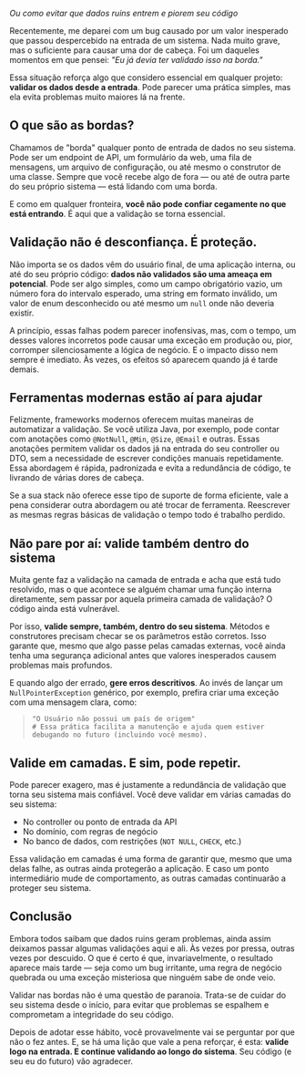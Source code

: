 *Ou como evitar que dados ruins entrem e piorem seu código*

Recentemente, me deparei com um bug causado por um valor inesperado que passou despercebido na entrada de um sistema. Nada muito grave, mas o suficiente para causar uma dor de cabeça. Foi um daqueles momentos em que pensei: *"Eu já devia ter validado isso na borda."* 

Essa situação reforça algo que considero essencial em qualquer projeto: **validar os dados desde a entrada**. Pode parecer uma prática simples, mas ela evita problemas muito maiores lá na frente.

## O que são as bordas?

Chamamos de "borda" qualquer ponto de entrada de dados no seu sistema. Pode ser um endpoint de API, um formulário da web, uma fila de mensagens, um arquivo de configuração, ou até mesmo o construtor de uma classe. Sempre que você recebe algo de fora — ou até de outra parte do seu próprio sistema — está lidando com uma borda.

E como em qualquer fronteira, **você não pode confiar cegamente no que está entrando**. É aqui que a validação se torna essencial.

## Validação não é desconfiança. É proteção.

Não importa se os dados vêm do usuário final, de uma aplicação interna, ou até do seu próprio código: **dados não validados são uma ameaça em potencial**. Pode ser algo simples, como um campo obrigatório vazio, um número fora do intervalo esperado, uma string em formato inválido, um valor de enum desconhecido ou até mesmo um `null` onde não deveria existir. 

A princípio, essas falhas podem parecer inofensivas, mas, com o tempo, um desses valores incorretos pode causar uma exceção em produção ou, pior, corromper silenciosamente a lógica de negócio. E o impacto disso nem sempre é imediato. Às vezes, os efeitos só aparecem quando já é tarde demais.

## Ferramentas modernas estão aí para ajudar

Felizmente, frameworks modernos oferecem muitas maneiras de automatizar a validação. Se você utiliza Java, por exemplo, pode contar com anotações como `@NotNull`, `@Min`, `@Size`, `@Email` e outras. Essas anotações permitem validar os dados já na entrada do seu controller ou DTO, sem a necessidade de escrever condições manuais repetidamente. Essa abordagem é rápida, padronizada e evita a redundância de código, te livrando de várias dores de cabeça.

Se a sua stack não oferece esse tipo de suporte de forma eficiente, vale a pena considerar outra abordagem ou até trocar de ferramenta. Reescrever as mesmas regras básicas de validação o tempo todo é trabalho perdido.

## Não pare por aí: valide também dentro do sistema

Muita gente faz a validação na camada de entrada e acha que está tudo resolvido, mas o que acontece se alguém chamar uma função interna diretamente, sem passar por aquela primeira camada de validação? O código ainda está vulnerável.

Por isso, **valide sempre, também, dentro do seu sistema**. Métodos e construtores precisam checar se os parâmetros estão corretos. Isso garante que, mesmo que algo passe pelas camadas externas, você ainda tenha uma segurança adicional antes que valores inesperados causem problemas mais profundos.

E quando algo der errado, **gere erros descritivos**. Ao invés de lançar um `NullPointerException` genérico, por exemplo, prefira criar uma exceção com uma mensagem clara, como:  
> `"O Usuário não possui um país de origem"`  
> `# Essa prática facilita a manutenção e ajuda quem estiver debugando no futuro (incluindo você mesmo).`

## Valide em camadas. E sim, pode repetir.

Pode parecer exagero, mas é justamente a redundância de validação que torna seu sistema mais confiável. Você deve validar em várias camadas do seu sistema:

- No controller ou ponto de entrada da API
- No domínio, com regras de negócio
- No banco de dados, com restrições (`NOT NULL`, `CHECK`, etc.)

Essa validação em camadas é uma forma de garantir que, mesmo que uma delas falhe, as outras ainda protegerão a aplicação. E caso um ponto intermediário mude de comportamento, as outras camadas continuarão a proteger seu sistema.

## Conclusão

Embora todos saibam que dados ruins geram problemas, ainda assim deixamos passar algumas validações aqui e ali. Às vezes por pressa, outras vezes por descuido. O que é certo é que, invariavelmente, o resultado aparece mais tarde — seja como um bug irritante, uma regra de negócio quebrada ou uma exceção misteriosa que ninguém sabe de onde veio.

Validar nas bordas não é uma questão de paranoia. Trata-se de cuidar do seu sistema desde o início, para evitar que problemas se espalhem e comprometam a integridade do seu código.

Depois de adotar esse hábito, você provavelmente vai se perguntar por que não o fez antes. E, se há uma lição que vale a pena reforçar, é esta: **valide logo na entrada. E continue validando ao longo do sistema**. Seu código (e seu eu do futuro) vão agradecer.
